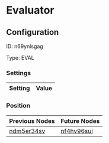 # Evaluator
## Configuration
ID:  n69ynlsgag

Type: EVAL 


### Settings
| Setting | Value  |
| :------------------------ | ---------------------------------------- |
 




### Position
| Previous Nodes | Future Nodes |
| :------------- | ------------ |
| [ndm5er34sv](./ndm5er34sv.md) | [nf4hv96sui](./nf4hv96sui.md) |